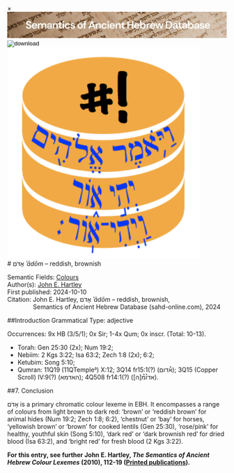 <div id="modal" class="modal">
  <div class="modal-content">
    <span class="close">&times;</span>
    <div class="modal-body" id="modal-body"></div>
  </div>
</div><html><body><img id="banner" src="../../images/banners/banner.png" alt="banner" /></body></html>

<div><input id="download" title="Download/print the document" type="image" onclick="print_document()" src="../../images/icons/download3.png" alt="download" /></div><div><a id="shebanq" title="Word in SHEBANQ" href="https://shebanq.ancient-data.org/hebrew/word?id=1ADMin" target="_blank"><img src="../../images/icons/shebanq.png" alt="shebanq"></a></div># אָדֹם <i>ʾādōm</i> – reddish, brownish

Semantic Fields:
[Colours](../semantic_fields/colours.md)&nbsp;&nbsp;&nbsp;<br>Author(s):
[John E. Hartley](../contributors/john_e._hartley.md)<br>
First published: 2024-10-10<br>Citation: John E. Hartley, אָדֹם <i>ʾādōm</i> – reddish, brownish, <br>                    &nbsp;&nbsp;&nbsp;&nbsp;&nbsp;&nbsp;&nbsp;&nbsp;&nbsp;&nbsp;&nbsp;&nbsp;&nbsp;&nbsp;                    Semantics of Ancient Hebrew Database (sahd-online.com), 2024



##Introduction
Grammatical Type: adjective

Occurrences: 9x HB (3/5/1); 0x Sir; 1-4x Qum; 0x inscr. (Total:
10-13).

* Torah: Gen 25:30 (2x); Num 19:2;
* Nebiim: 2 Kgs 3:22; Isa 63:2; Zech 1:8 (2x); 6:2;
* Ketubim: Song 5:10;
* Qumran: 11Q19 (11QTemple<small><sup>a</sup></small>) X:12; 
3Q14 fr15:1(?) (<span dir="rtl">א֯דום</span>); 
3Q15 (Copper Scroll) IV:9(?)
(<span dir="rtl">האדמא</span>);
4Q508 fr14:1(?) ([<span dir="rtl">אדו֯מ֯[ה</span>).



##<span id="Con">7. Conclusion</span>

<span dir="rtl">אָדֹם</span> is a primary chromatic colour lexeme in EBH. It encompasses a range of colours from light brown to dark red: 
‘brown’ or
‘reddish brown’ for animal hides (Num 19:2; Zech 1:8; 6:2),
‘chestnut’ or
‘bay’ for horses,
‘yellowish brown’ or
‘brown’ for cooked lentils (Gen 25:30),
‘rose/pink’ for healthy, youthful skin (Song 5:10),
‘dark red’ or
‘dark brownish red’ for dried blood (Isa 63:2), and
‘bright red’ for fresh blood (2 Kgs 3:22).


<b>For this entry, see further John E. Hartley, <i>The Semantics of Ancient Hebrew Colour Lexemes</i> (2010), 112-19 (<a href="/store/printed_publications/">Printed publications</a>).</b>




